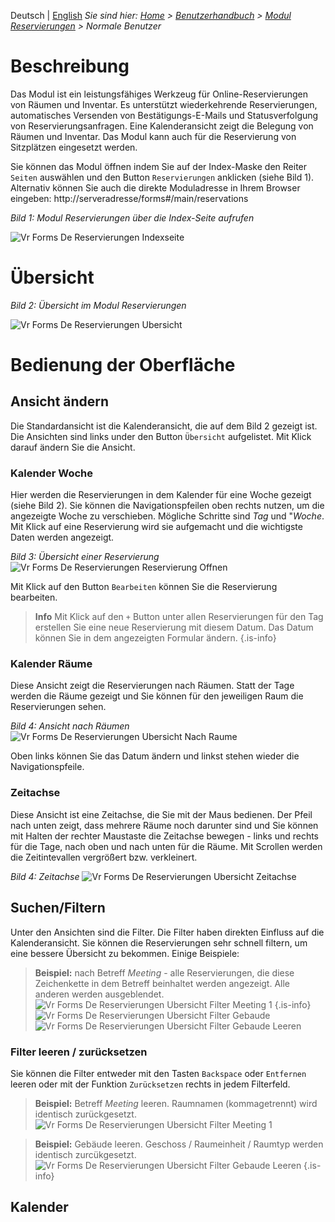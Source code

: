 <!-- TITLE: Modul "Reservierungen" für normale Benutzer -->
<!-- SUBTITLE: Modul für die Online-Reservierungen von Räumen / Inventar / Arbeitsplätzen -->

Deutsch | [English](/en/modules/contacts/user)
*Sie sind hier: [Home](/home) > [Benutzerhandbuch](/de/user-guide) > [Modul Reservierungen](/de/modules/reservations) > Normale Benutzer*
# Beschreibung

Das Modul  ist ein leistungsfähiges Werkzeug für Online-Reservierungen von Räumen und Inventar. Es unterstützt wiederkehrende Reservierungen, automatisches Versenden von Bestätigungs-E-Mails und Statusverfolgung von Reservierungsanfragen. Eine Kalenderansicht zeigt die Belegung von Räumen und Inventar. Das Modul kann auch für die Reservierung von Sitzplätzen eingesetzt werden. 

Sie können das Modul öffnen indem Sie auf der Index-Maske den Reiter `Seiten` auswählen und den Button `Reservierungen` anklicken (siehe Bild 1). Alternativ können Sie auch die direkte Moduladresse in Ihrem Browser eingeben: http://serveradresse/forms#/main/reservations

*Bild 1: Modul Reservierungen über die Index-Seite aufrufen*

![Vr Forms De Reservierungen Indexseite](/uploads/reservierungen/vr-forms-de-reservierungen-indexseite.png "Vr Forms De Reservierungen Indexseite")

# Übersicht
*Bild 2: Übersicht im Modul Reservierungen*

![Vr Forms De Reservierungen Ubersicht](/uploads/reservierungen/vr-forms-de-reservierungen-ubersicht.png "Vr Forms De Reservierungen Ubersicht")
# Bedienung der Oberfläche
## Ansicht ändern

Die Standardansicht ist die Kalenderansicht, die auf dem Bild 2 gezeigt ist. Die Ansichten sind links under den Button `Übersicht` aufgelistet. Mit Klick darauf ändern Sie die Ansicht.

### Kalender Woche

Hier werden die Reservierungen in dem Kalender für eine Woche gezeigt (siehe Bild 2). Sie können die Navigationspfeilen oben rechts nutzen, um die angezeigte Woche zu verschieben. Mögliche Schritte sind *Tag* und "*Woche*. 
Mit Klick auf eine Reservierung wird sie aufgemacht und die wichtigste Daten werden angezeigt. 

*Bild 3: Übersicht einer Reservierung*
![Vr Forms De Reservierungen Reservierung Offnen](/uploads/reservierungen/vr-forms-de-reservierungen-reservierung-offnen.png "Vr Forms De Reservierungen Reservierung Offnen")

Mit Klick auf den Button `Bearbeiten` können Sie die Reservierung bearbeiten. 
> **Info** Mit Klick auf den `+` Button unter allen Reservierungen für den Tag erstellen Sie eine neue Reservierung mit diesem Datum. Das Datum können Sie in dem angezeigten Formular ändern. 
> {.is-info}

### Kalender Räume

Diese Ansicht zeigt die Reservierungen nach Räumen. Statt der Tage werden die Räume gezeigt und Sie können für den jeweiligen Raum die Reservierungen sehen. 

*Bild 4: Ansicht nach Räumen*
![Vr Forms De Reservierungen Ubersicht Nach Raume](/uploads/reservierungen/vr-forms-de-reservierungen-ubersicht-nach-raume.png "Vr Forms De Reservierungen Ubersicht Nach Raume")

Oben links können Sie das Datum ändern und linkst stehen wieder die Navigationspfeile. 

### Zeitachse

Diese Ansicht ist eine Zeitachse, die Sie mit der Maus bedienen. Der Pfeil nach unten zeigt, dass mehrere Räume noch darunter sind und Sie können mit Halten der rechter Maustaste die Zeitachse bewegen - links und rechts für die Tage, nach oben und nach unten für die Räume. 
Mit Scrollen werden die Zeitintevallen vergrößert bzw. verkleinert. 

*Bild 4: Zeitachse*
![Vr Forms De Reservierungen Ubersicht Zeitachse](/uploads/reservierungen/vr-forms-de-reservierungen-ubersicht-zeitachse.png "Vr Forms De Reservierungen Ubersicht Zeitachse")

## Suchen/Filtern
Unter den Ansichten sind die Filter. Die Filter haben direkten Einfluss auf die Kalenderansicht. Sie können die Reservierungen sehr schnell filtern, um eine bessere Übersicht zu bekommen. Einige Beispiele:

> **Beispiel:**  nach Betreff *Meeting* - alle Reservierungen, die diese Zeichenkette in dem Betreff beinhaltet werden angezeigt. Alle anderen werden ausgeblendet.
![Vr Forms De Reservierungen Ubersicht Filter Meeting 1](/uploads/reservierungen/vr-forms-de-reservierungen-ubersicht-filter-meeting-1.png "Vr Forms De Reservierungen Ubersicht Filter Meeting 1")
{.is-info}
![Vr Forms De Reservierungen Ubersicht Filter Gebaude](/uploads/reservierungen/vr-forms-de-reservierungen-ubersicht-filter-gebaude.png "Vr Forms De Reservierungen Ubersicht Filter Gebaude")
![Vr Forms De Reservierungen Ubersicht Filter Gebaude Leeren](/uploads/reservierungen/vr-forms-de-reservierungen-ubersicht-filter-gebaude-leeren.png "Vr Forms De Reservierungen Ubersicht Filter Gebaude Leeren")

### Filter leeren / zurücksetzen

Sie können die Filter entweder mit den Tasten `Backspace` oder `Entfernen` leeren oder mit der Funktion `Zurücksetzen` rechts in jedem Filterfeld.

> **Beispiel:**  Betreff *Meeting* leeren. Raumnamen (kommagetrennt) wird identisch zurückgesetzt.
![Vr Forms De Reservierungen Ubersicht Filter Meeting 1](/uploads/reservierungen/vr-forms-de-reservierungen-ubersicht-filter-meeting-leeren.png "Vr Forms De Reservierungen Ubersicht Filter Meeting Leeren")

> **Beispiel:**  Gebäude leeren. Geschoss / Raumeinheit / Raumtyp werden identisch zurcükgesetzt.
![Vr Forms De Reservierungen Ubersicht Filter Gebaude Leeren](/uploads/reservierungen/vr-forms-de-reservierungen-ubersicht-filter-gebaude-leeren.png "Vr Forms De Reservierungen Ubersicht Filter Gebaude Leeren")
{.is-info}
## Kalender
